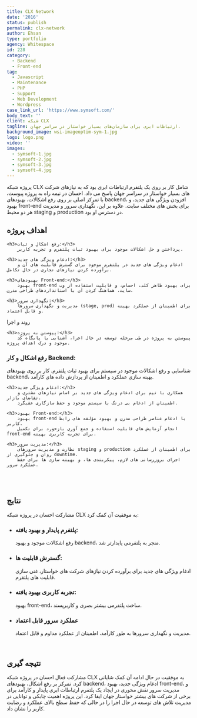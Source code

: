 ```yaml
---
title: CLX Network
date: '2016'
status: publish
permalink: clx-network
author: Ehsan
type: portfolio
agency: Whitespace
id: 228
category:
  - Backend
  - Front-end
tag:
  - Javascript
  - Maintenance
  - PHP
  - Support
  - Web Development
  - Wordpress
case_link_url: 'https://www.symsoft.com/'
body_text: ''
client: شبکه CLX
tagline: ارتباطات ابری برای سازمان‌های بسیار خواستار در سراسر جهان.
background_image: wsi-imageoptim-sym-1.jpg
logo: logo.png
video: ''
images:
  - symsoft-1.jpg
  - symsoft-2.jpg
  - symsoft-3.jpg
  - symsoft-4.jpg
---
```

پروژه شبکه CLX شامل کار بر روی یک پلتفرم ارتباطات ابری بود که به نیازهای شرکت های بسیار خواستار در سراسر جهان پاسخ می داد. احسان در نیمه راه به پروژه پیوست، با تمرکز اصلی بر روی رفع اشکالات، بهبودهای backend، افزودن ویژگی های جدید، و بهبود front-end برای بخش های مختلف سایت. علاوه بر این، نگهداری سرور و مدیریت هر دو محیط staging و production در دسترس او بود.

<h2>اهداف پروژه</h2>

    <h3>رفع اشکال و ثبات:</h3>
        پرداختن و حل اشکالات موجود برای بهبود ثبات پلتفرم و تجربه کاربر.

    <h3>ادغام ویژگی های جدید:</h3>
        ادغام ویژگی های جدید در پلتفرم موجود برای گسترش قابلیت های آن و برآورده کردن نیازهای تجاری در حال تکامل.

    <h3>بهبودهای Front-end:</h3>
        بهبود front-end برای بهبود ظاهر کلی، احساس، و قابلیت استفاده از وب سایت، هماهنگ کردن آن با استانداردهای طراحی مدرن.

    <h3>نگهداری سرور:</h3>
        مدیریت و نگهداری سرورها (stage, prod) برای اطمینان از عملکرد بهینه و قابل اعتماد.

روند و اجرا

    <h3>پیوستن به پروژه:</h3>
        پیوستن به پروژه در طی مرحله توسعه در حال اجرا، آشنایی با پایگاه کد موجود و درک اهداف پروژه.

   <h3> رفع اشکال و کار Backend:</h3>
        شناسایی و رفع اشکالات موجود در سیستم برای بهبود ثبات پلتفرم.
        کار بر روی بهبودهای backend، بهینه سازی عملکرد و اطمینان از پردازش داده های کارآمد.

    <h3>ادغام ویژگی جدید:</h3>
        همکاری با تیم برای ادغام ویژگی های جدید بر اساس نیازهای مشتری و تقاضای بازار.
        اطمینان از ادغام بی درنگ با سیستم موجود و حفظ سازگاری عقبگرد.

    <h3>بهبود Front-end:</h3>
        بهبود front-end با ادغام عناصر طراحی مدرن و بهبود مؤلفه های رابط کاربر.
        انجام آزمایش های قابلیت استفاده و جمع آوری بازخورد برای تکمیل front-end برای تجربه کاربری بهینه.

    <h3>مدیریت سرور:</h3>
        نظارت و مدیریت سرورهای staging و production برای اطمینان از عملکرد روان و جلوگیری از downtime.
        اجرای بروزرسانی های لازم، پیکربندی ها، و بهینه سازی ها برای حفظ عملکرد سرور.

<br/>
<br/>
<h2>نتایج</h2>

مشارکت احسان در پروژه شبکه CLX به موفقیت آن کمک کرد:

<ul>
    <li>
        <h3>پلتفرم پایدار و بهبود یافته:</h3>
        <p>رفع اشکالات موجود و بهبود backend، منجر به پلتفرمی پایدارتر شد.</p>
    </li>
    <li>
        <h3>   گسترش قابلیت ها:</h3>
        <p>ادغام ویژگی های جدید برای برآورده کردن نیازهای شرکت های خواستار، غنی سازی قابلیت های پلتفرم.</p>
    </li>
    <li>
        <h3>تجربه کاربری بهبود یافته:</h3>
        <p>بهبود front-end، ساخت پلتفرمی بیشتر بصری و کاربرپسند.</p>
    </li>
        <li>
        <h3> عملکرد سرور قابل اعتماد</h3>
        <p>مدیریت و نگهداری سرورها به طور کارآمد، اطمینان از عملکرد مداوم و قابل اعتماد.</p>
    </li>

</ul>

<br />

<h2>نتیجه گیری</h2>

<p>مشارکت فعال احسان در پروژه شبکه CLX به موفقیت در حال ادامه آن کمک شایانی کرد. تمرکز بر رفع اشکال، بهبودهای backend، ادغام ویژگی جدید، بهبود front-end، و مدیریت سرور نقش محوری در ایجاد یک پلتفرم ارتباطات ابری پایدار و کارآمد برای برخی از شرکت های بیشتر خواستار جهان ایفا کرد. این پروژه اهمیت چابکی و توانایی در مدیریت تلاش های توسعه در حال اجرا را در حالی که حفظ سطح بالای عملکرد و رضایت کاربر را نشان داد.
</p>
